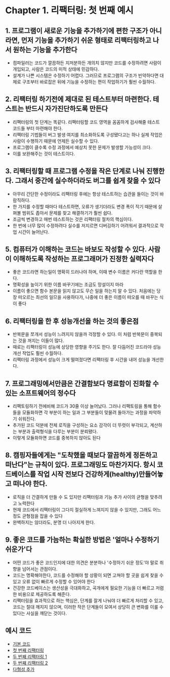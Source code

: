 # Chapter 1. 리팩터링: 첫 번째 예시

## 1. 프로그램이 새로운 기능을 추가하기에 편한 구조가 아니라면, 먼저 기능을 추가하기 쉬운 형태로 리팩터링하고 나서 원하는 기능을 추가한다

- 컴파일러는 코드가 깔끔하든 지저분하든 개의치 않지만 코드를 수정하려면 사람이 개입되고, 사람은 코드의 미적 상태에 민감하다.
- 설계가 나쁜 시스템은 수정하기 어렵다. 그러므로 프로그램의 구조가 빈약하다면 대체로 구조부터 바로잡은 뒤에 기능을 수정하는 편이 작업하기가 훨씬 수월하다.

## 2. 리팩터링 하기전에 제대로 된 테스트부터 마련한다. 테스트는 반드시 자가진단하도록 만든다

- 리팩터링의 첫 단계는 똑같다. 리팩터링할 코드 영역을 꼼꼼하게 검사해줄 테스트 코드들 부터 마련해야 한다.
- 리팩터링 기법들이 버그 발생 여지를 최소화하도록 구성됐다고는 하나 실제 작업은 사람이 수행하기 때문에 언제든 실수할 수 있다.
- 프로그램이 클수록 수정 과정에서 예상치 못한 문제가 발생할 가능성이 크다.
- 이를 보완해주는 것이 테스트이다.

## 3. 리팩터링할 때 프로그램 수정을 작은 단계로 나눠 진행한다. 그래서 중간에 실수하더라도 버그를 쉽게 찾을 수 있다

- 아무리 간단한 수정이라도 리팩터링 후에는 항상 테스트하는 습관을 들이는 것이 바람직하다.
- 한 가지를 수정할 때마다 테스트하면, 오류가 생기더라도 변경 폭이 작기 때문에 살펴볼 범위도 좁아서 문제를 찾고 해결하기가 훨씬 쉽다.
- 조금씩 변경하고 매번 테스트하는 것은 리팩터링 절차의 핵심이다.
- 한 번에 너무 많이 수정하려다 실수를 저지르면 디버깅하기 어려워서 결과적으로 작업 시간이 늘어난다.

## 5. 컴퓨터가 이해하는 코드는 바보도 작성할 수 있다. 사람이 이해하도록 작성하는 프로그래머가 진정한 실력자다

- 좋은 코드라면 하는일이 명확히 드러나야 하며, 이때 변수 이름은 커다란 역할을 한다.
- 명확성을 높이기 위한 이름 바꾸기에는 조금도 망설이지 마라
- 이름이 좋으면 함수 본문을 읽지 않고도 무슨 일을 하는지 알 수 있다. 처음에는 당장 떠오르는 최선의 일므을 사용하다가, 나중에 더 좋은 이름이 떠오를 때 바꾸는 식이 좋다

## 6. 리팩터링을 한 후 성능개선을 하는 것의 좋은점

- 반복문을 쪼개서 성능이 느려지지 않을까 걱정할 수 있다. 이 처럼 반복문이 중복되는 것을 꺼지는 이들이 많다.
- 때로는 리팩터링이 성능에 상당한 영향을 주기도 한다. 잘 다듬어진 코드라야 성능개선 작업도 훨씬 수월하다.
- 리팩터링 과정에서 성능이 크게 떨여졌다면 리팩터링 후 시간을 내어 성능을 개선한다.

## 7. 프로그래밍에서만큼은 간결함보다 명료함이 진화할 수 있는 소프트웨어의 정수다

- 리팩토링하기 전에비해 코드가 30줄 이상 늘어났다. 그러나 리팩토링을 통해 함수들을 모듈화하면 각 부분이 하는 일과 그 부분들이 맞물려 돌아가는 과정을 파악하기 쉬워진다.
- 추가된 코드 덕분에 전체 로직을 구성하는 요소 감각이 더 뚜렷이 부각되고, 계산하는 부분과 출력형식을 다루는 부분이 분뢰됐다.
- 이렇게 모듈화하면 코드를 중복하지 않아도 된다

## 8. 캠핑자들에게는 "도착했을 때보다 깔끔하게 정돈하고 떠난다"는 규칙이 있다. 프로그래밍도 마찬가지다. 항시 코드베이스를 작업 시작 전보다 건강하게(healthy)만들어놓고 떠나야 한다.

- 로직을 더 간결하게 만들 수 도 있지만 리팩터링과 기능 추가 사이의 균형을 맞추려고 노력한다
- 현재 코드에서 리팩터링이 그다지 절실하게 느껴지지 않을 수 있지만, 그래도 어느 정도 균형점을 잡을 수 있다
- 완벽하지는 않더라도, 분명 더 나아지게 한다.

## 9. 좋은 코드를 가늠하는 확실한 방법은 '얼마나 수정하기 쉬운가'다

- 어떤 코드가 좋은 코드인지에 대한 의견은 분분하나 '수정하기 쉬운 정도'야 말로 취향을 넘어서는 관점이다.
- 코드는 명확해야한다, 코드를 수정해야 할 상황이 되면 고쳐야 할 곳을 쉽게 찾을 수 있고 오류 없이 빠르게 수정할 수 있어야 한다
- 건강한 코드베이스는 생산성을 극대화하고, 곡개에게 필요한 기능을 더 빠르고 저렴한 비용으로 제공하도록 해준다.
- 리팩터링을 효과적으로 하는 핵심은, 단계를 잘게 나눠야 더 빠르게 처리할 수 있고, 코드는 절대 깨지지 않으며, 이러한 작은 단계들이 모여서 상당히 큰 변화를 이룰 수 있다는 사실을 깨닫는 것이다.

## **예시 코드**

- [기본 코드](./BeforeRefactoring/BeforeRefactoring.js)
- [첫 번째 리팩터링](./FirstRefactoring/FirstRefactoring.js)
- [두 번째 리팩터링 1](./SecondRefactoring/createStatementData.js)
- [두 번째 리팩터링 2](./SecondRefactoring/statement.js)
- [다형성 추가](./AddPolymorphism/createStatementData.js)
